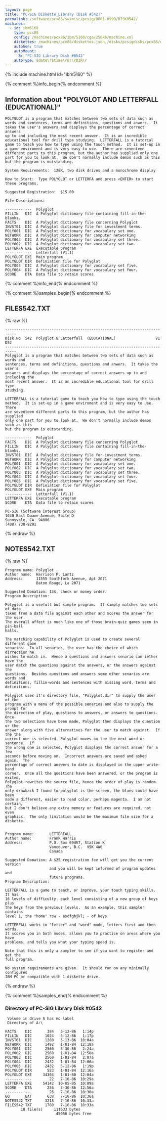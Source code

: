 ```yaml
---
layout: page
title: "PC-SIG Diskette Library (Disk #542)"
permalink: /software/pcx86/sw/misc/pcsig/0001-0999/DISK0542/
machines:
  - id: ibm5160
    type: pcx86
    config: /machines/pcx86/ibm/5160/cga/256kb/machine.xml
    diskettes: /machines/pcx86/diskettes.json,/disks/pcsigdisks/pcx86/diskettes.json
    autoGen: true
    autoMount:
      B: "PC-SIG Library Disk #0542"
    autoType: $date\r$time\rB:\rDIR\r
---
```


{% include machine.html id="ibm5160" %}

{% comment %}info_begin{% endcomment %}

## Information about "POLYGLOT AND LETTERFALL  (EDUCATIONAL)"

    POLYGLOT is a program that matches between two sets of data such as
    words and sentences, terms and definitions, questions and anwers.  It
    takes the user's answers and displays the percentage of correct answers
    up to and including the most recent answer.  It is an incredible
    educational tool for drill type studying.  LETTERFALL is a tutorial
    game to teach you how to type using the touch method.  It is set-up in
    a game enviroment and is very easy to use.  There are seventeen
    different parts to this program, but the author has supplied only one
    part for you to look at.  We don't normally include demos such as this
    but the program is outstanding.
    
    System Requirements:  128K, two disk drives and a monochrome display
    
    How to Start:  Type POLYGLOT or LETTERFA and press <ENTER> to start
    these programs.
    
    Suggested Registration:  $15.00
    
    File Descriptions:
    
    -------- ---  Polyglot
    FILLIN   DIC  A Polyglot dictionary file containing fill-in-the-blanks.
    FACTS    DIC  A Polyglot dictionary file concerning Polyglot
    INVST01  DIC  A Polyglot dictionary file for investment terms.
    POLY001  DIC  A Polyglot dictionary for vocabulary set one.
    NETWORK  DIC  A Polyglot dictionary for computer networking
    POLY003  DIC  A Polyglot dictionary for vocabulary set three.
    POLY002  DIC  A Polyglot dictionary for vocabulary set two.
    LETTERFA EXE  Executable program
    -------- ---  Letterfall (V1.1)
    POLYGLOT EXE  Main program
    POLYGLOT DIR  Definiation file for Polyglot
    POLY005  DIC  A Polyglot dictionary for vocabulary set five.
    POLY004  DIC  A Polyglot dictionary for vocabulary set four.
    SCORE    DTA  Data file to retain scores
{% comment %}info_end{% endcomment %}

{% comment %}samples_begin{% endcomment %}

## FILES542.TXT

{% raw %}
```
---------------------------------------------------------------------------
Disk No  542  Polyglot & Letterfall  (EDUCATIONAL)                  v1 DS2
---------------------------------------------------------------------------
Polyglot is a program that matches between two sets of data such as words and
sentences, terms and definitions, questions and anwers.  It takes the user's
answers and displays the percentage of correct answers up to and including the
most recent answer.  It is an incredible educational tool for drill type
studying.
 
LETTERFALL is a tutorial game to teach you how to type using the touch
method.  It is set-up in a game enviroment and is very easy to use.  There
are seventeen different parts to this program, but the author has supplied
only one part for you to look at.  We don't normally include demos such as this
but the program is outstanding.
 
------------  Polyglot
FACTS    DIC  A Polyglot dictionary file concerning Polyglot
FILLIN   DIC  A Polyglot dictionary file containing fill-in-the-blanks.
INVST01  DIC  A Polyglot dictionary file for investment terms.
NETWORK  DIC  A Polyglot dictionary for computer networking
POLY001  DIC  A Polyglot dictionary for vocabulary set one.
POLY002  DIC  A Polyglot dictionary for vocabulary set two.
POLY003  DIC  A Polyglot dictionary for vocabulary set three.
POLY004  DIC  A Polyglot dictionary for vocabulary set four.
POLY005  DIC  A Polyglot dictionary for vocabulary set five.
POLYGLOT DIR  Definiation file for Polyglot
POLYGLOT EXE  Main program
------------  Letterfall (V1.1)
LETTERFA EXE  Executable program
SCORE    DTA  Data file to retain scores
 
PC-SIG (Software Interest Group)
1030 East Duane Avenue, Suite D
Sunnyvale, CA  94086
(408) 730-9291
```
{% endraw %}

## NOTES542.TXT

{% raw %}
```
Program name: Polyglot
Author name:  Harrison P. Lantz
Address:      11555 Southfork Avenue, Apt 2071
              Baton Rouge, La 2071
 
Suggested Donation: 15$, check or money order.
Program Description:
 
Polyglot is a usefull but simple program.  It simply matches two sets of data
taken from a data file against each other and scores the answer for the user.
The overall affect is much like one of those brain-quiz games seen in pin-ball
halls.
 
The matching capability of Polyglot is used to create several different game
senarios.  In all senarios, the user has the choice of which dirrection he
wishes to match in.  Hence a questions and answers senario can iether have the
user match the questions against the answers, or the answers against the
questions.  Besides questions and answers some other senarios are: words and
definitions, fillin-words and sentences with missing word, terms and
definitions.
 
Polyglot uses it's directory file, "Polyglot.dir" to supply the user of the
program with a menu of the possible senarios and also to supply the prompt for
the direction of play, questions to answers, or answers to questions.  Once
the two selections have been made, Polyglot then displays the question or the
answer along with five alternatives for the user to match against.  If the the
correct one is selected, Polyglot moves on the the next word or sentence.  If
the wrong one is selected, Polyglot displays the correct answer for a few
seconds before moving on.  Incorrect answers are saved and asked again.  The
percentage of correct answers to date is displayed in the upper write-hand
corner.  Once all the questions have been answered, or the program is exited,
Polyglot rewrites the source file, hence the order of play is random.  The
only drawback I found to polyglot is the screen, the blues could have been
made a different, easier to read color, perhaps magenta.  I am not certain,
but I don't believe any extra memory or features are required, not even
graphics.  The only limitation would be the maximum file size for a diskette.
 
 
Program name:       LETTERFALL
Author name:        Frank Harris
Address:            P.O. Box 69457, Station K
                    Vancouver, B.C.  V5K 4W6
                    Canada
 
Suggested Donation: A $25 registration fee will get you the current version
                    and you will be kept informed of program updates and
                    future programs.
Program Description:
 
LETTERFALL is a game to teach, or improve, your touch typing skills.  It has
16 levels of difficulty, each level consisting of a new group of keys plus
the keys from the previous levels.  As an example, this sampler contains
level 1, the "home" row - asdfghjkl; - of keys.
 
LETTERFALL works in "letter" and "word" mode, letters first and then words.
It scores you in both modes, allows you to practice on areas where you have
problems, and tells you what your typing speed is.
 
Note that this is only a sampler to see if you want to register and get the
full program.
 
No system requirements are given.  It should run on any minimally configured
IBM PC or compatible with 1 diskette drive.
```
{% endraw %}

{% comment %}samples_end{% endcomment %}

### Directory of PC-SIG Library Disk #0542

     Volume in drive A has no label
     Directory of A:\

    FACTS    DIC       384   5-12-86   1:14p
    FILLIN   DIC      1024   5-12-86   1:17p
    INVST01  DIC      1280   5-13-86  10:04a
    NETWORK  DIC      1492   1-01-84  12:18a
    POLY001  DIC      2560   5-30-86   2:24a
    POLY002  DIC      2560   1-01-84  12:58a
    POLY003  DIC      2560   1-01-84   2:07a
    POLY004  DIC      2432   1-01-84  12:06a
    POLY005  DIC      2432   5-12-86   1:19p
    POLYGLOT DIR       523   1-01-84  12:16a
    POLYGLOT EXE     34304   1-01-80  12:04a
    -------- ---        22   7-10-86  10:29a
    LETTERFA EXE     54142  10-05-85  10:09a
    SCORE    DTA       256   5-30-86  12:56a
    -------- --         26   7-10-86  10:30a
    GO       BAT       638   7-10-86  10:36a
    NOTES542 TXT      3218   7-10-86  10:33a
    FILES542 TXT      1780   7-10-86  10:33a
           18 file(s)     111633 bytes
                           45056 bytes free
